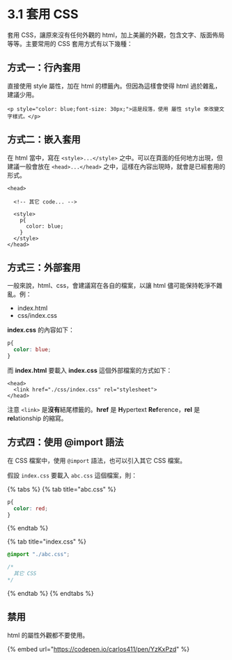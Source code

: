 # 3.1 套用 CSS

套用 CSS，讓原來沒有任何外觀的 html，加上美麗的外觀，包含文字、版面佈局等等。主要常用的 CSS 套用方式有以下幾種：

## 方式一：行內套用

直接使用 style 屬性，加在 html 的標籤內。但因為這樣會使得 html 過於雜亂，建議少用。

```markup
<p style="color: blue;font-size: 30px;">這是段落，使用 屬性 style 來改變文字樣式。</p>
```

## 方式二：嵌入套用

在 html 當中，寫在 `<style>...</style>` 之中。可以在頁面的任何地方出現，但建議一般會放在 `<head>...</head>` 之中，這樣在內容出現時，就會是已經套用的形式。

```markup
<head>
  
  <!-- 其它 code... -->
  
  <style>
    p{
      color: blue;
    }
  </style>
</head>
```

## 方式三：外部套用

一般來說，html、css，會建議寫在各自的檔案，以讓 html 儘可能保持乾淨不雜亂。例：

* index.html
* css/index.css

**index.css** 的內容如下：

```css
p{
  color: blue;
}
```

而 **index.html** 要載入 **index.css** 這個外部檔案的方式如下：

```markup
<head>
  <link href="./css/index.css" rel="stylesheet">
</head>
```

注意 `<link>` 是**沒有**結尾標籤的。**href** 是 **H**ypertext **Ref**erence，**rel** 是 **rel**ationship 的縮寫。

## 方式四：使用 @import 語法

在 CSS 檔案中，使用 `@import` 語法，也可以引入其它 CSS 檔案。

假設 `index.css` 要載入 `abc.css` 這個檔案，則：

{% tabs %}
{% tab title="abc.css" %}
```css
p{
  color: red;
}
```
{% endtab %}

{% tab title="index.css" %}
```css
@import "./abc.css";

/*
  其它 CSS
*/
```
{% endtab %}
{% endtabs %}

## 禁用

html 的屬性外觀都不要使用。

{% embed url="https://codepen.io/carlos411/pen/YzKxPzd" %}



